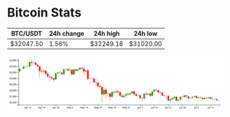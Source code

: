 # Bitcoin Stats

BTC/USDT|24h change|24h high|24h low|
|---|---|---|---|
|$32047.50|1.56%|$32249.18|$31020.00|

<img src="./chart.svg">
